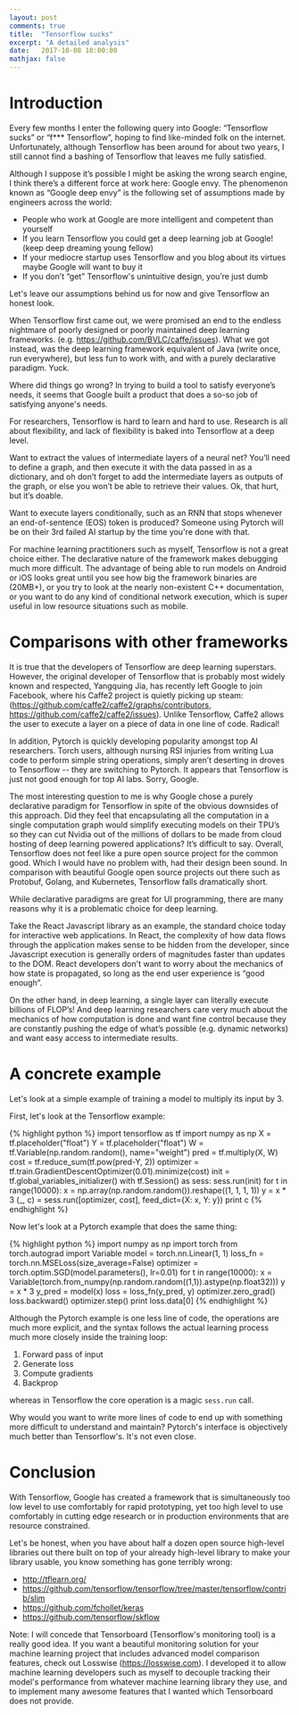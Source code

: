 ```yaml
---
layout: post
comments: true
title:  "Tensorflow sucks"
excerpt: "A detailed analysis"
date:   2017-10-08 10:00:00
mathjax: false
---
```



# Introduction 

Every few months I enter the following query into Google: “Tensorflow sucks” or “f*** Tensorflow”, hoping to find like-minded folk on the internet. Unfortunately, although Tensorflow has been around for about two years, I still cannot find a bashing of Tensorflow that leaves me fully satisfied.  

Although I suppose it’s possible I might be asking the wrong search engine, I think there’s a different force at work here: Google envy.  The phenomenon known as “Google deep envy” is the following set of assumptions made by engineers across the world:

* People who work at Google are more intelligent and competent than yourself
* If you learn Tensorflow you could get a deep learning job at Google! (keep deep dreaming young fellow)
* If your mediocre startup uses Tensorflow and you blog about its virtues maybe Google will want to buy it
* If you don’t “get” Tensorflow's unintuitive design, you’re just dumb

Let's leave our assumptions behind us for now and give Tensorflow an honest look.  

When Tensorflow first came out, we were promised an end to the endless nightmare of poorly designed or poorly maintained deep learning frameworks. (e.g. <https://github.com/BVLC/caffe/issues>).  What we got instead, was the deep learning framework equivalent of Java (write once, run everywhere), but less fun to work with, and with a purely declarative paradigm.  Yuck. 

Where did things go wrong? In trying to build a tool to satisfy everyone’s needs, it seems that Google built a product that does a so-so job of satisfying anyone's needs.  

For researchers, Tensorflow is hard to learn and hard to use.  Research is all about flexibility, and lack of flexibility is baked into Tensorflow at a deep level.  

Want to extract the values of intermediate layers of a neural net? You’ll need to define a graph, and then execute it with the data passed in as a dictionary, and oh don’t forget to add the intermediate layers as outputs of the graph, or else you won’t be able to retrieve their values.  Ok, that hurt, but it’s doable.  

Want to execute layers conditionally, such as an RNN that stops whenever an end-of-sentence (EOS) token is produced? Someone using Pytorch will be on their 3rd failed AI startup by the time you're done with that.

For machine learning practitioners such as myself, Tensorflow is not a great choice either.  The declarative nature of the framework makes debugging much more difficult.  The advantage of being able to run models on Android or iOS looks great until you see how big the framework binaries are (20MB+), or you try to look at the nearly non-existent C++ documentation, or you want to do any kind of conditional network execution, which is super useful in low resource situations such as mobile.

# Comparisons with other frameworks 
It is true that the developers of Tensorflow are deep learning superstars.  However, the original developer of Tensorflow that is probably most widely known and respected, Yangquing Jia, has recently left Google to join Facebook, where his Caffe2 project is quietly picking up steam: (<https://github.com/caffe2/caffe2/graphs/contributors>,  <https://github.com/caffe2/caffe2/issues>).  Unlike Tensorflow, Caffe2 allows the user to execute a layer on a piece of data in one line of code.  Radical! 

In addition, Pytorch is quickly developing popularity amongst top AI researchers.  Torch users, although nursing RSI injuries from writing Lua code to perform simple string operations, simply aren’t deserting in droves to Tensorflow -- they are switching to Pytorch.  It appears that Tensorflow is just not good enough for top AI labs.  Sorry, Google. 

The most interesting question to me is why Google chose a purely declarative paradigm for Tensorflow in spite of the obvious downsides of this approach.  Did they feel that encapsulating all the computation in a single computation graph would simplify executing models on their TPU’s so they can cut Nvidia out of the millions of dollars to be made from cloud hosting of deep learning powered applications? It’s difficult to say.  Overall, Tensorflow does not feel like a pure open source project for the common good.  Which I would have no problem with, had their design been sound.  In comparison with beautiful Google open source projects out there such as Protobuf, Golang, and Kubernetes, Tensorflow falls dramatically short.

While declarative paradigms are great for UI programming, there are many reasons why it is a problematic choice for deep learning.  

Take the React Javascript library as an example, the standard choice today for interactive web applications.  In React, the complexity of how data flows through the application makes sense to be hidden from the developer, since Javascript execution is generally orders of magnitudes faster than updates to the DOM.  React developers don't want to worry about the mechanics of how state is propagated, so long as the end user experience is “good enough”.

On the other hand, in deep learning, a single layer can literally execute billions of FLOP’s! And deep learning researchers care very much about the mechanics of how computation is done and want fine control because they are constantly pushing the edge of what’s possible (e.g. dynamic networks) and want easy access to intermediate results.

# A concrete example

Let's look at a simple example of training a model to multiply its input by 3.  

First, let's look at the Tensorflow example:

{% highlight python %}
import tensorflow as tf
import numpy as np
X = tf.placeholder("float")
Y = tf.placeholder("float")
W = tf.Variable(np.random.random(), name="weight")
pred = tf.multiply(X, W)
cost = tf.reduce_sum(tf.pow(pred-Y, 2))
optimizer = tf.train.GradientDescentOptimizer(0.01).minimize(cost)
init = tf.global_variables_initializer()
with tf.Session() as sess:
    sess.run(init)
    for t in range(10000):
        x = np.array(np.random.random()).reshape((1, 1, 1, 1))
        y = x * 3
        (_, c) = sess.run([optimizer, cost], feed_dict={X: x, Y: y})
        print c
{% endhighlight %}

Now let's look at a Pytorch example that does the same thing:

{% highlight python %}
import numpy as np
import torch
from torch.autograd import Variable
model = torch.nn.Linear(1, 1)
loss_fn = torch.nn.MSELoss(size_average=False)
optimizer = torch.optim.SGD(model.parameters(), lr=0.01)
for t in range(10000):
    x = Variable(torch.from_numpy(np.random.random((1,1)).astype(np.float32)))
    y = x * 3
    y_pred = model(x)
    loss = loss_fn(y_pred, y)
    optimizer.zero_grad()
    loss.backward()
    optimizer.step()
    print loss.data[0]
{% endhighlight %}

Although the Pytorch example is one less line of code, the operations are much more explicit, and the syntax follows the actual learning process much more closely inside the training loop: 

1. Forward pass of input
2. Generate loss
3. Compute gradients
4. Backprop

whereas in Tensorflow the core operation is a magic `sess.run` call.  

Why would you want to write more lines of code to end up with something more difficult to understand and maintain? Pytorch's interface is objectively much better than Tensorflow's.  It's not even close.

# Conclusion

With Tensorflow, Google has created a framework that is simultaneously too low level to use comfortably for rapid prototyping, yet too high level to use comfortably in cutting edge research or in production environments that are resource constrained.  

Let's be honest, when you have about half a dozen open source high-level libraries out there built on top of your already high-level library to make your library usable, you know something has gone terribly wrong:

* <http://tflearn.org/>
* <https://github.com/tensorflow/tensorflow/tree/master/tensorflow/contrib/slim>
* <https://github.com/fchollet/keras>
* <https://github.com/tensorflow/skflow>

Note: I will concede that Tensorboard (Tensorflow's monitoring tool) is a really good idea.  If you want a beautiful monitoring solution for your machine learning project that includes advanced model comparison features, check out Losswise (<https://losswise.com>). I developed it to allow machine learning developers such as myself to decouple tracking their model's performance from whatever machine learning library they use, and to implement many awesome features that I wanted which Tensorboard does not provide.



